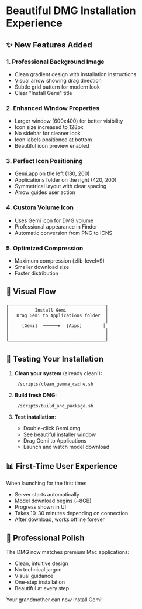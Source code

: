 # Beautiful DMG Installation Experience

## ✨ New Features Added

### 1. **Professional Background Image**
- Clean gradient design with installation instructions
- Visual arrow showing drag direction
- Subtle grid pattern for modern look
- Clear "Install Gemi" title

### 2. **Enhanced Window Properties**
- Larger window (600x400) for better visibility
- Icon size increased to 128px
- No sidebar for cleaner look
- Icon labels positioned at bottom
- Beautiful icon preview enabled

### 3. **Perfect Icon Positioning**
- Gemi.app on the left (180, 200)
- Applications folder on the right (420, 200)
- Symmetrical layout with clear spacing
- Arrow guides user action

### 4. **Custom Volume Icon**
- Uses Gemi icon for DMG volume
- Professional appearance in Finder
- Automatic conversion from PNG to ICNS

### 5. **Optimized Compression**
- Maximum compression (zlib-level=9)
- Smaller download size
- Faster distribution

## 🎨 Visual Flow

```
┌─────────────────────────────────────┐
│          Install Gemi               │
│   Drag Gemi to Applications folder  │
│                                     │
│     [Gemi]  ──────►  [Apps]        │
│                                     │
│                                     │
└─────────────────────────────────────┘
```

## 🧪 Testing Your Installation

1. **Clean your system** (already clean!):
   ```bash
   ./scripts/clean_gemma_cache.sh
   ```

2. **Build fresh DMG**:
   ```bash
   ./scripts/build_and_package.sh
   ```

3. **Test installation**:
   - Double-click Gemi.dmg
   - See beautiful installer window
   - Drag Gemi to Applications
   - Launch and watch model download

## 📊 First-Time User Experience

When launching for the first time:
- Server starts automatically
- Model download begins (~8GB)
- Progress shown in UI
- Takes 10-30 minutes depending on connection
- After download, works offline forever

## 🎯 Professional Polish

The DMG now matches premium Mac applications:
- Clean, intuitive design
- No technical jargon
- Visual guidance
- One-step installation
- Beautiful at every step

Your grandmother can now install Gemi!